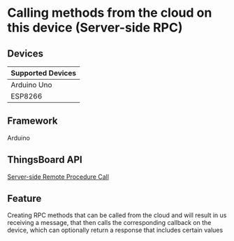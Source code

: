 # Calling methods from the cloud on this device (Server-side RPC)

## Devices
| Supported Devices |
|-------------------|
|  Arduino Uno      |
|  ESP8266          |

## Framework

Arduino

## ThingsBoard API
[Server-side Remote Procedure Call](https://thingsboard.io/docs/user-guide/rpc/#server-side-rpc)

## Feature
Creating RPC methods that can be called from the cloud and will result in us receiving a message,
that then calls the corresponding callback on the device, which can optionally return a response that includes certain values
